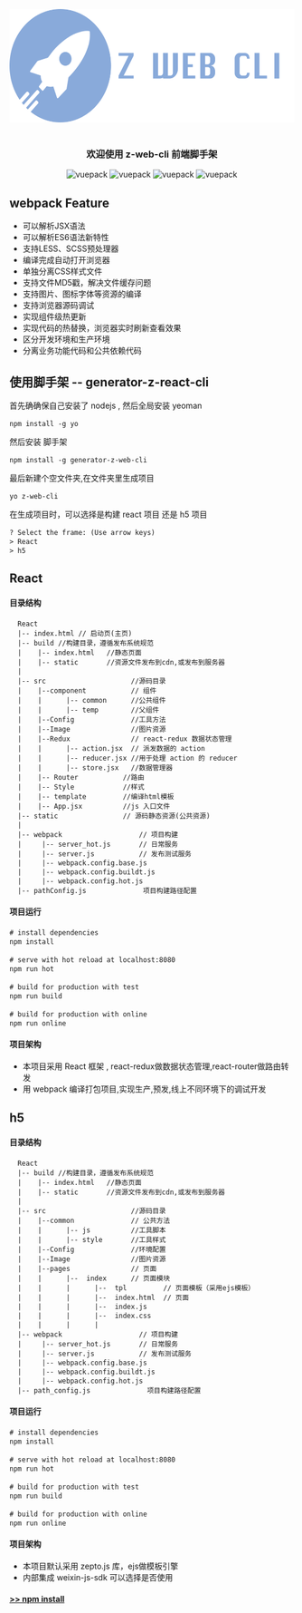

<p align="center">
 <img src="https://raw.githubusercontent.com/ZengTianShengZ/generator-z-web-cli/master/zweb.png" alt="vuepack" width="561" height='200'>
 <br><br>

</p>

### <p align='center'>欢迎使用 z-web-cli 前端脚手架 </p>

<p align="center">
 <img src="https://img.shields.io/npm/v/generator-z-web-cli.svg?style=flat-square" alt="vuepack" width="120" height='20'>
  <img src="https://img.shields.io/david/cnpm/npminstall.svg?style=flat-square" alt="vuepack" width="120" height='20'>
    <img src="https://img.shields.io/npm/dm/generator-z-web-cli.svg?style=flat-square" alt="vuepack" width="120" height='20'>
      <img src="https://img.shields.io/npm/l/generator-z-web-cli.svg" alt="vuepack" width="110" height='20'>

</p>

## webpack Feature

   - 可以解析JSX语法
   - 可以解析ES6语法新特性
   - 支持LESS、SCSS预处理器
   - 编译完成自动打开浏览器
   - 单独分离CSS样式文件
   - 支持文件MD5戳，解决文件缓存问题
   - 支持图片、图标字体等资源的编译
   - 支持浏览器源码调试
   - 实现组件级热更新
   - 实现代码的热替换，浏览器实时刷新查看效果
   - 区分开发环境和生产环境
   - 分离业务功能代码和公共依赖代码  



## 使用脚手架 -- generator-z-react-cli

首先确确保自己安装了 nodejs , 然后全局安装 yeoman

```
npm install -g yo
```

然后安装 脚手架

```
npm install -g generator-z-web-cli

```

最后新建个空文件夹,在文件夹里生成项目

```
yo z-web-cli

```

在生成项目时，可以选择是构建 react 项目 还是 h5 项目

```
? Select the frame: (Use arrow keys)
> React
> h5
```

##  React
####  目录结构
```
  React
  |-- index.html // 启动页(主页)
  |-- build //构建目录，遵循发布系统规范
  |    |-- index.html   //静态页面
  |    |-- static       //资源文件发布到cdn,或发布到服务器  
  |
  |-- src                     //源码目录
  |    |--component           // 组件
  |    |      |-- common      //公共组件
  |    |      |-- temp        //父组件
  |    |--Config              //工具方法
  |    |--Image               //图片资源
  |    |--Redux               // react-redux 数据状态管理
  |    |      |-- action.jsx  // 派发数据的 action
  |    |      |-- reducer.jsx //用于处理 action 的 reducer
  |    |      |-- store.jsx   //数据管理器
  |    |-- Router           //路由
  |    |-- Style            //样式
  |    |-- template         //编译html模板
  |    |-- App.jsx          //js 入口文件
  |-- static                // 源码静态资源(公共资源)
  |
  |-- webpack                   // 项目构建
  |     |-- server_hot.js       // 日常服务
  |     |-- server.js           // 发布测试服务
  |     |-- webpack.config.base.js
  |     |-- webpack.config.buildt.js
  |     |-- webpack.config.hot.js
  |-- pathConfig.js              项目构建路径配置

```

#### 项目运行
```
# install dependencies
npm install

# serve with hot reload at localhost:8080
npm run hot

# build for production with test
npm run build

# build for production with online
npm run online
```

#### 项目架构

   - 本项目采用 React 框架 , react-redux做数据状态管理,react-router做路由转发
   - 用 webpack 编译打包项目,实现生产,预发,线上不同环境下的调试开发

##  h5
#### 目录结构
```
  React
  |-- build //构建目录，遵循发布系统规范
  |    |-- index.html   //静态页面
  |    |-- static       //资源文件发布到cdn,或发布到服务器  
  |
  |-- src                     //源码目录
  |    |--common              // 公共方法
  |    |      |-- js          //工具脚本
  |    |      |-- style       //工具样式
  |    |--Config              //环境配置
  |    |--Image               //图片资源
  |    |--pages               // 页面
  |    |      |--  index      // 页面模块
  |    |      |      |--  tpl         // 页面模板（采用ejs模板）
  |    |      |      |--  index.html  // 页面
  |    |      |      |--  index.js   
  |    |      |      |--  index.css   
  |    |      |      |  
  |-- webpack                   // 项目构建
  |     |-- server_hot.js       // 日常服务
  |     |-- server.js           // 发布测试服务
  |     |-- webpack.config.base.js         
  |     |-- webpack.config.buildt.js   
  |     |-- webpack.config.hot.js
  |-- path_config.js              项目构建路径配置

```
#### 项目运行

```  
# install dependencies
npm install

# serve with hot reload at localhost:8080
npm run hot

# build for production with test
npm run build

# build for production with online
npm run online
```
#### 项目架构

   - 本项目默认采用 zepto.js 库，ejs做模板引擎
   - 内部集成 weixin-js-sdk 可以选择是否使用

#### [>> npm install](https://www.npmjs.com/package/generator-z-web-cli)